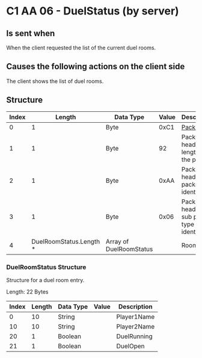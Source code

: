 # C1 AA 06 - DuelStatus (by server)

## Is sent when

When the client requested the list of the current duel rooms.

## Causes the following actions on the client side

The client shows the list of duel rooms.

## Structure

| Index | Length | Data Type | Value | Description |
|-------|--------|-----------|-------|-------------|
| 0 | 1 |   Byte   | 0xC1  | [Packet type](PacketTypes.md) |
| 1 | 1 |    Byte   |   92   | Packet header - length of the packet |
| 2 | 1 |    Byte   | 0xAA  | Packet header - packet type identifier |
| 3 | 1 |    Byte   | 0x06  | Packet header - sub packet type identifier |
| 4 | DuelRoomStatus.Length *  | Array of DuelRoomStatus |  | Rooms |

### DuelRoomStatus Structure

Structure for a duel room entry.

Length: 22 Bytes

| Index | Length | Data Type | Value | Description |
|-------|--------|-----------|-------|-------------|
| 0 | 10 | String |  | Player1Name |
| 10 | 10 | String |  | Player2Name |
| 20 | 1 | Boolean |  | DuelRunning |
| 21 | 1 | Boolean |  | DuelOpen |